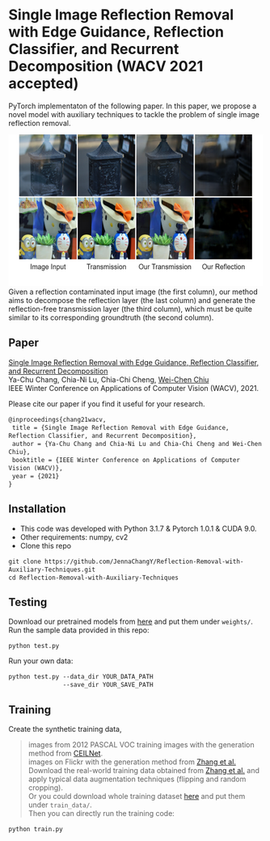 # Single Image Reflection Removal with Edge Guidance, Reflection Classifier, and Recurrent Decomposition (WACV 2021 accepted)
PyTorch implementaton of the following paper. In this paper, we propose a novel model with auxiliary techniques to tackle the problem of single image reflection removal. 
<div align=center><img height="300" src="https://github.com/JennaChangY/Reflection-Removal-with-Auxiliary-Techniques/blob/main/teaser.png"/></div>
Given a reflection contaminated input image (the first column), our method aims to decompose the reflection layer (the last column) and generate the reflection-free transmission
layer (the third column), which must be quite similar to its corresponding groundtruth (the second column).  

## Paper
[Single Image Reflection Removal with Edge Guidance, Reflection Classifier, and Recurrent Decomposition](https://people.cs.nctu.edu.tw/~walon/publications/chang2021wacv.pdf)  
Ya-Chu Chang, Chia-Ni Lu, Chia-Chi Cheng, [Wei-Chen Chiu](https://walonchiu.github.io/)  
IEEE Winter Conference on Applications of Computer Vision (WACV), 2021.  

Please cite our paper if you find it useful for your research.  
```
@inproceedings{chang21wacv,
 title = {Single Image Reflection Removal with Edge Guidance, Reflection Classifier, and Recurrent Decomposition},
 author = {Ya-Chu Chang and Chia-Ni Lu and Chia-Chi Cheng and Wei-Chen Chiu},
 booktitle = {IEEE Winter Conference on Applications of Computer Vision (WACV)},
 year = {2021}
}
```

## Installation
* This code was developed with Python 3.1.7 & Pytorch 1.0.1 & CUDA 9.0.
* Other requirements: numpy, cv2
* Clone this repo
```
git clone https://github.com/JennaChangY/Reflection-Removal-with-Auxiliary-Techniques.git
cd Reflection-Removal-with-Auxiliary-Techniques
```

## Testing
Download our pretrained models from [here](https://drive.google.com/drive/folders/1fZPnxjmI_2auJVjIc6jZAhDBWvdmTZuo?usp=sharing) and put them under `weights/`.  
Run the sample data provided in this repo:
```
python test.py
```
Run your own data:
```
python test.py --data_dir YOUR_DATA_PATH
               --save_dir YOUR_SAVE_PATH
```

## Training
Create the synthetic training data, 
> images from 2012 PASCAL VOC training images with the generation method from [CEILNet](https://github.com/fqnchina/CEILNet/).  
> images on Flickr with the generation method from [Zhang et al.](https://github.com/ceciliavision/perceptual-reflection-removal)    
Download the real-world training data obtained from [Zhang et al.](https://github.com/ceciliavision/perceptual-reflection-removal) and apply typical data augmentation techniques (flipping and random cropping).  
Or you could download whole training dataset [here](https://drive.google.com/drive/folders/1ogX2XORPgLhjj3BThGo4pKCCcG0A-fCf?usp=sharing) and put them under `train_data/`.  
Then you can directly run the training code:
```
python train.py
```
